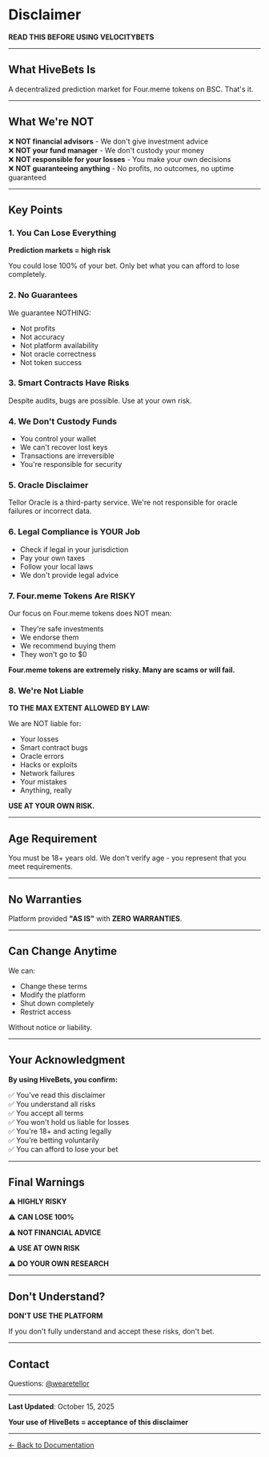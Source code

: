 # Disclaimer

**READ THIS BEFORE USING VELOCITYBETS**

---

## What HiveBets Is

A decentralized prediction market for Four.meme tokens on BSC. That's it.

---

## What We're NOT

❌ **NOT financial advisors** - We don't give investment advice  
❌ **NOT your fund manager** - We don't custody your money  
❌ **NOT responsible for your losses** - You make your own decisions  
❌ **NOT guaranteeing anything** - No profits, no outcomes, no uptime guaranteed  

---

## Key Points

### 1. You Can Lose Everything

**Prediction markets = high risk**

You could lose 100% of your bet. Only bet what you can afford to lose completely.

### 2. No Guarantees

We guarantee NOTHING:
- Not profits
- Not accuracy
- Not platform availability  
- Not oracle correctness
- Not token success

### 3. Smart Contracts Have Risks

Despite audits, bugs are possible. Use at your own risk.

### 4. We Don't Custody Funds

- You control your wallet
- We can't recover lost keys
- Transactions are irreversible
- You're responsible for security

### 5. Oracle Disclaimer

Tellor Oracle is a third-party service. We're not responsible for oracle failures or incorrect data.

### 6. Legal Compliance is YOUR Job

- Check if legal in your jurisdiction
- Pay your own taxes
- Follow your local laws
- We don't provide legal advice

### 7. Four.meme Tokens Are RISKY

Our focus on Four.meme tokens does NOT mean:
- They're safe investments
- We endorse them
- We recommend buying them
- They won't go to $0

**Four.meme tokens are extremely risky. Many are scams or will fail.**

### 8. We're Not Liable

**TO THE MAX EXTENT ALLOWED BY LAW:**

We are NOT liable for:
- Your losses
- Smart contract bugs
- Oracle errors
- Hacks or exploits
- Network failures
- Your mistakes
- Anything, really

**USE AT YOUR OWN RISK.**

---

## Age Requirement

You must be 18+ years old. We don't verify age - you represent that you meet requirements.

---

## No Warranties

Platform provided **"AS IS"** with **ZERO WARRANTIES**.

---

## Can Change Anytime

We can:
- Change these terms
- Modify the platform
- Shut down completely
- Restrict access

Without notice or liability.

---

## Your Acknowledgment

**By using HiveBets, you confirm:**

✅ You've read this disclaimer  
✅ You understand all risks  
✅ You accept all terms  
✅ You won't hold us liable for losses  
✅ You're 18+ and acting legally  
✅ You're betting voluntarily  
✅ You can afford to lose your bet  

---

## Final Warnings

⚠️ **HIGHLY RISKY**

⚠️ **CAN LOSE 100%**

⚠️ **NOT FINANCIAL ADVICE**

⚠️ **USE AT OWN RISK**

⚠️ **DO YOUR OWN RESEARCH**

---

## Don't Understand?

**DON'T USE THE PLATFORM**

If you don't fully understand and accept these risks, don't bet.

---

## Contact

Questions: [@wearetellor](https://twitter.com/wearetellor)

---

**Last Updated**: October 15, 2025

**Your use of HiveBets = acceptance of this disclaimer**

---

[← Back to Documentation](../README.md)

